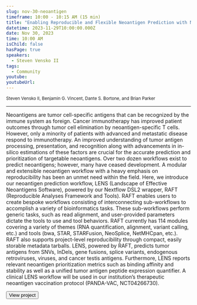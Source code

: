 ```yaml
---
slug: nov-30-neoantigen
timeframe: 10:00 - 10:15 AM (15 min)
title: "Enabling Reproducible and Flexible Neoantigen Prediction with Nextflow"
datetime: 2023-11-29T10:00:00.000Z
date: Nov 30, 2023
time: 10:00 AM
isChild: false
hasPage: true
speakers:
  - Steven Vensko II
tags:
  - Community
youtube:
youtubeUrl:
---
```

<div className="mb-4">
  <small className="typo-small">
    Steven Vensko II, Benjamin G. Vincent, Dante S. Bortone, and Brian Parker
  </small>
</div>

<hr className="border-t border-gray-50 mb-4 opacity-20" />

Neoantigens are tumor cell-specific antigens that can be recognized by the immune system as foreign. Cancer immunotherapy has improved patient outcomes through tumor cell elimination by neoantigen-specific T cells. However, only a minority of patients with advanced and metastatic disease respond to immunotherapy. An improved understanding of tumor antigen processing, presentation, and recognition along with advancements in in-silico estimations of these factors are crucial for the accurate prediction and prioritization of targetable neoantigens. Over two dozen workflows exist to predict neoantigens; however, many have ceased development. A modular and extensible neoantigen workflow with a heavy emphasis on reproducibility has been an unmet need within the field. Here, we introduce our neoantigen prediction workflow, LENS (Landscape of Effective Neoantigens Software), powered by our Nextflow DSL2 wrapper, RAFT (Reproducible Analyses Framework and Tools). RAFT enables users to create bespoke workflows consisting of interconnecting sub-workflows to accomplish a variety of bioinformatics tasks. These sub-workflows perform generic tasks, such as read alignment, and user-provided parameters dictate the tools to use and tool behaviors. RAFT currently has 114 modules covering a variety of themes (RNA quantification, alignment, variant calling, etc.) and tools (bwa, STAR, STARFusion, NeoSplice, NetMHCpan, etc.). RAFT also supports project-level reproducibility through compact, easily storable metadata tarballs. LENS, powered by RAFT, predicts tumor antigens from SNVs, InDels, gene fusions, splice variants, endogenous retroviruses, viruses, and cancer testis antigens. Furthermore, LENS reports relevant neoantigen prioritization metrics such as binding affinity and stability as well as a unified tumor antigen peptide expression quantifier. A clinical LENS workflow will be used in our institution’s therapeutic neoantigen vaccination protocol (PANDA-VAC, NCT04266730).

<div>
  <Button to="https://gitlab.com/landscape-of-effective-neoantigens-software/nextflow/modules/tools/lens/-/wikis/home" variant="secondary" size="md" arrow>
    View project
  </Button>
</div>